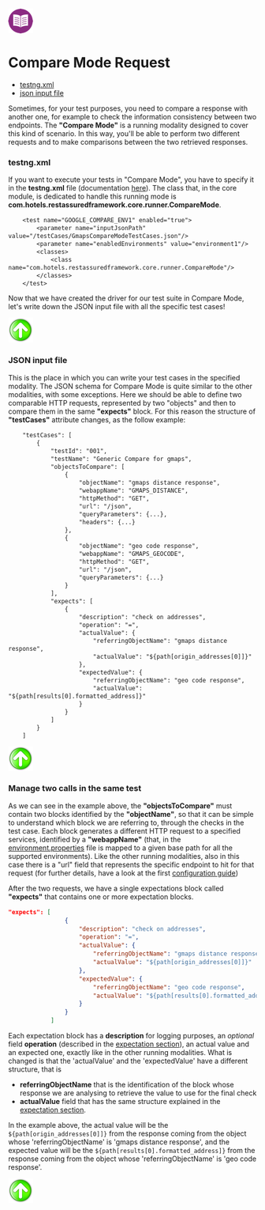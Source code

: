 [![Back to Table Of Contents][leftArrow]](../readme.md)

<a name="compare-mode"></a>
# Compare Mode Request

  * [testng.xml](#testngXml)
  * [json input file](#jsonInputFile)

Sometimes, for your test purposes, you need to compare a response with another one, for example to check the information consistency between two endpoints.
The **"Compare Mode"** is a running modality designed to cover this kind of scenario.
In this way, you'll be able to perform two different requests and to make comparisons between the two retrieved responses.

<a name="testngXml"></a>
### testng.xml
If you want to execute your tests in "Compare Mode", you have to specify it in the **testng.xml** file (documentation [here](readme_singleMode.md)).
The class that, in the core module, is dedicated to handle this running mode is **com.hotels.restassuredframework.core.runner.CompareMode**.

```
    <test name="GOOGLE_COMPARE_ENV1" enabled="true">
        <parameter name="inputJsonPath" value="/testCases/GmapsCompareModeTestCases.json"/>
        <parameter name="enabledEnvironments" value="environment1"/>
        <classes>
            <class name="com.hotels.restassuredframework.core.runner.CompareMode"/>
        </classes>
    </test>
```
Now that we have created the driver for our test suite in Compare Mode, let's write down the JSON input file with all the specific test cases!

[![Back to the Top Of Page][upArrow]](#compare-mode)


<a name="jsonInputFile"></a>
### JSON input file
This is the place in which you can write your test cases in the specified modality.
The JSON schema for Compare Mode is quite similar to the other modalities, with some exceptions.
Here we should be able to define two comparable HTTP requests, represented by two "objects" and then to compare them in the same **"expects"** block.
For this reason the structure of **"testCases"** attribute changes, as the follow example:


```
    "testCases": [
        {
            "testId": "001",
            "testName": "Generic Compare for gmaps",
            "objectsToCompare": [
                {
                    "objectName": "gmaps distance response",
                    "webappName": "GMAPS_DISTANCE",
                    "httpMethod": "GET",
                    "url": "/json",
                    "queryParameters": {...},
                    "headers": {...}
                },
                {
                    "objectName": "geo code response",
                    "webappName": "GMAPS_GEOCODE",
                    "httpMethod": "GET",
                    "url": "/json",
                    "queryParameters": {...}
                }
            ],
            "expects": [
                {
                    "description": "check on addresses",
                    "operation": "=",
                    "actualValue": {
                        "referringObjectName": "gmaps distance response",
                        "actualValue": "${path[origin_addresses[0]]}"
                    },
                    "expectedValue": {
                        "referringObjectName": "geo code response",
                        "actualValue": "${path[results[0].formatted_address]}"
                    }
                }
            ]
        }
    ]
```

[![Back to the Top Of Page][upArrow]](#compare-mode)

### Manage two calls in the same test
As we can see in the example above, the **"objectsToCompare"** must contain two blocks identified by the **"objectName"**, so that it can be simple to understand which block we are referring to, through the checks in the test case. Each block generates a different HTTP request to a specified services, identified by a **"webappName"** (that, in the [environment.properties](readme_firstConf.md) file is mapped to a given base path for all the supported environments).
Like the other running modalities, also in this case there is a "url" field that represents the specific endpoint to hit for that request (for further details, have a look at the first [configuration guide](readme_singleMode.md)) 

After the two requests, we have a single expectations block called **"expects"** that contains one or more expectation blocks.

```json
"expects": [
                {
                    "description": "check on addresses",
                    "operation": "=",
                    "actualValue": {
                        "referringObjectName": "gmaps distance response",
                        "actualValue": "${path[origin_addresses[0]]}"
                    },
                    "expectedValue": {
                        "referringObjectName": "geo code response",
                        "actualValue": "${path[results[0].formatted_address]}"
                    }
                }
            ]
```

Each expectation block has a **description** for logging purposes, an _optional_ field **operation** (described in the [expectation section](readme_expectations.md)), an actual value and an expected one, exactly like in the other running modalities.
What is changed is that the 'actualValue' and the 'expectedValue' have a different structure, that is

* **referringObjectName** that is the identification of the block whose response we are analysing to retrieve the value to use for the final check
* **actualValue** field that has the same structure explained in the [expectation section](readme_expectations.md).

In the example above, the actual value will be the `${path[origin_addresses[0]]}` from the response coming from the object whose 'referringObjectName' is 'gmaps distance response', and the expected value will be the `${path[results[0].formatted_address]}` from the response coming from the object whose 'referringObjectName' is 'geo code response'.

 
 [![Back to the Top Of Page][upArrow]](#compare-mode)
 
[upArrow]: img/UpArrow.png
[leftArrow]: img/LeftArrow.png
